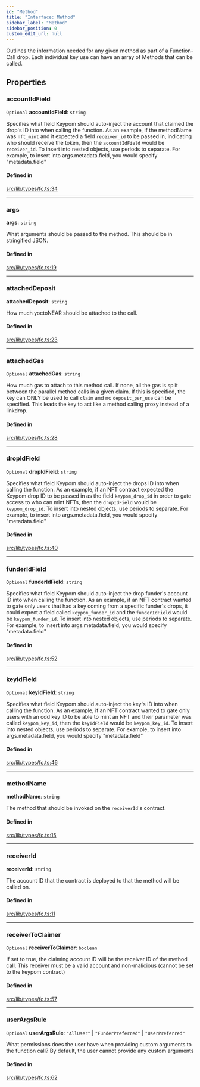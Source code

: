 ```yaml
---
id: "Method"
title: "Interface: Method"
sidebar_label: "Method"
sidebar_position: 0
custom_edit_url: null
---
```


Outlines the information needed for any given method as part of a Function-Call drop. 
Each individual key use can have an array of Methods that can be called.

## Properties

### accountIdField

 `Optional` **accountIdField**: `string`

Specifies what field Keypom should auto-inject the account that claimed the drop's ID into when calling the function.
As an example, if the methodName was `nft_mint` and it expected a field `receiver_id` to be passed in, indicating who should receive the token, then the `accountIdField` would be `receiver_id`.
To insert into nested objects, use periods to separate. For example, to insert into args.metadata.field, you would specify "metadata.field"

#### Defined in

[src/lib/types/fc.ts:34](https://github.com/keypom/keypom-js/blob/44ee5c18/src/lib/types/fc.ts#L34)

___

### args

 **args**: `string`

What arguments should be passed to the method. This should be in stringified JSON.

#### Defined in

[src/lib/types/fc.ts:19](https://github.com/keypom/keypom-js/blob/44ee5c18/src/lib/types/fc.ts#L19)

___

### attachedDeposit

 **attachedDeposit**: `string`

How much yoctoNEAR should be attached to the call.

#### Defined in

[src/lib/types/fc.ts:23](https://github.com/keypom/keypom-js/blob/44ee5c18/src/lib/types/fc.ts#L23)

___

### attachedGas

 `Optional` **attachedGas**: `string`

How much gas to attach to this method call. If none, all the gas is split between the parallel method calls in a given claim.
If this is specified, the key can ONLY be used to call `claim` and no `deposit_per_use` can be specified. This leads the key to act like a method calling proxy instead of a linkdrop.

#### Defined in

[src/lib/types/fc.ts:28](https://github.com/keypom/keypom-js/blob/44ee5c18/src/lib/types/fc.ts#L28)

___

### dropIdField

 `Optional` **dropIdField**: `string`

Specifies what field Keypom should auto-inject the drops ID into when calling the function.
As an example, if an NFT contract expected the Keypom drop ID to be passed in as the field `keypom_drop_id` in order to gate access to who can mint NFTs, then the `dropIdField` would be `keypom_drop_id`.
To insert into nested objects, use periods to separate. For example, to insert into args.metadata.field, you would specify "metadata.field"

#### Defined in

[src/lib/types/fc.ts:40](https://github.com/keypom/keypom-js/blob/44ee5c18/src/lib/types/fc.ts#L40)

___

### funderIdField

 `Optional` **funderIdField**: `string`

Specifies what field Keypom should auto-inject the drop funder's account ID into when calling the function.
As an example, if an NFT contract wanted to gate only users that had a key coming from a specific funder's drops, it could expect a field called `keypom_funder_id` and the `funderIdField` would be `keypom_funder_id`.
To insert into nested objects, use periods to separate. For example, to insert into args.metadata.field, you would specify "metadata.field"

#### Defined in

[src/lib/types/fc.ts:52](https://github.com/keypom/keypom-js/blob/44ee5c18/src/lib/types/fc.ts#L52)

___

### keyIdField

 `Optional` **keyIdField**: `string`

Specifies what field Keypom should auto-inject the key's ID into when calling the function.
As an example, if an NFT contract wanted to gate only users with an odd key ID to be able to mint an NFT and their parameter was called `keypom_key_id`, then the `keyIdField` would be `keypom_key_id`.
To insert into nested objects, use periods to separate. For example, to insert into args.metadata.field, you would specify "metadata.field"

#### Defined in

[src/lib/types/fc.ts:46](https://github.com/keypom/keypom-js/blob/44ee5c18/src/lib/types/fc.ts#L46)

___

### methodName

 **methodName**: `string`

The method that should be invoked on the `receiverId`'s contract.

#### Defined in

[src/lib/types/fc.ts:15](https://github.com/keypom/keypom-js/blob/44ee5c18/src/lib/types/fc.ts#L15)

___

### receiverId

 **receiverId**: `string`

The account ID that the contract is deployed to that the method will be called on.

#### Defined in

[src/lib/types/fc.ts:11](https://github.com/keypom/keypom-js/blob/44ee5c18/src/lib/types/fc.ts#L11)

___

### receiverToClaimer

 `Optional` **receiverToClaimer**: `boolean`

If set to true, the claiming account ID will be the receiver ID of the method call.
This receiver must be a valid account and non-malicious (cannot be set to the keypom contract)

#### Defined in

[src/lib/types/fc.ts:57](https://github.com/keypom/keypom-js/blob/44ee5c18/src/lib/types/fc.ts#L57)

___

### userArgsRule

 `Optional` **userArgsRule**: ``"AllUser"`` \| ``"FunderPreferred"`` \| ``"UserPreferred"``

What permissions does the user have when providing custom arguments to the function call?
By default, the user cannot provide any custom arguments

#### Defined in

[src/lib/types/fc.ts:62](https://github.com/keypom/keypom-js/blob/44ee5c18/src/lib/types/fc.ts#L62)
